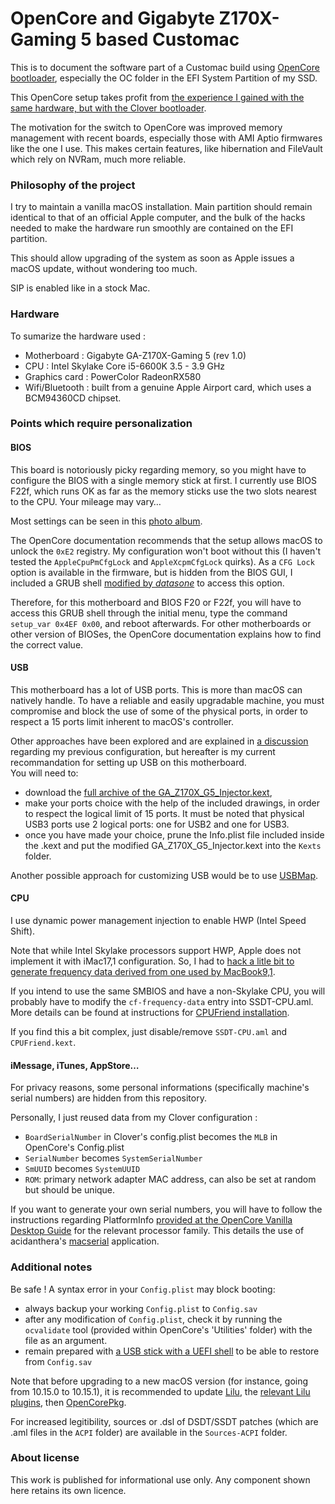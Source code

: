 # OpenCore and Gigabyte Z170X-Gaming 5 based Customac

This is to document the software part of a Customac build using [OpenCore bootloader](https://github.com/acidanthera/OpenCorePkg), especially the OC folder in the EFI System Partition of my SSD.

This OpenCore setup takes profit from [the experience I gained with the same hardware, but with the Clover bootloader](https://github.com/barijaona/CLOVER_GA-Z170X-Gaming5).

The motivation for the switch to OpenCore was improved memory management with recent boards, especially those with AMI Aptio firmwares like the one I use. This makes certain features, like hibernation and FileVault which rely on NVRam, much more reliable.

### Philosophy of the project

I try to maintain a vanilla macOS installation. Main partition should remain identical to that of an official Apple computer, and the bulk of the hacks needed to make the hardware run smoothly are contained on the EFI partition.

This should allow upgrading of the system as soon as Apple issues a macOS update, without wondering too much.

SIP is enabled like in a stock Mac.

### Hardware

To sumarize the hardware used :

- Motherboard : Gigabyte GA-Z170X-Gaming 5 (rev 1.0)
- CPU : Intel Skylake Core i5-6600K 3.5 - 3.9 GHz
- Graphics card : PowerColor RadeonRX580
- Wifi/Bluetooth : built from a genuine Apple Airport card, which uses a BCM94360CD chipset.

### Points which require personalization

#### BIOS

This board is notoriously picky regarding memory, so you might have to configure the BIOS with a single memory stick at first. I currently use BIOS F22f, which runs OK as far as the memory sticks use the two slots nearest to the CPU. Your mileage may vary…

Most settings can be seen in this [photo album](https://www.flickr.com/photos/barijaona/albums/72157683707850861 "A Flickr photo album").

The OpenCore documentation recommends that the setup allows macOS to unlock the `0xE2` registry. My configuration won't boot without this (I haven't tested the `AppleCpuPmCfgLock` and `AppleXcpmCfgLock` quirks). As a `CFG Lock` option is available in the firmware, but is hidden from the BIOS GUI, I included a GRUB shell [modified by <i>datasone</i>](https://github.com/datasone/grub-mod-setup_var "A modified grub allowing tweaking hidden BIOS settings") to access this option.

Therefore, for this motherboard and BIOS F20 or F22f, you will have to access this GRUB shell through the initial menu, type the command `setup_var 0x4EF 0x00`, and reboot afterwards. For other motherboards or other version of BIOSes, the OpenCore documentation explains how to find the correct value.

#### USB

This motherboard has a lot of USB ports. This is more than macOS can natively handle. To have a reliable and easily upgradable machine, you must compromise and block the use of some of the physical ports, in order to respect a 15 ports limit inherent to macOS's controller.

Other approaches have been explored and are explained in [a discussion](https://github.com/barijaona/CLOVER_GA-Z170X-Gaming5/issues/9#issuecomment-305057990) regarding my previous configuration, but hereafter is my current recommandation for setting up USB on this motherboard.  
You will need to:

- download the [full archive of the GA\_Z170X\_G5\_Injector.kext](https://github.com/barijaona/barijaona.github.io/blob/master/macintosh/Jirokaki/GA-Z170X-Gaming5-USBinjector.zip),
- make your ports choice with the help of the included drawings, in order to respect the logical limit of 15 ports. It must be noted that physical USB3 ports use 2 logical ports: one for USB2 and one for USB3.
- once you have made your choice, prune the Info.plist file included inside the .kext and put the modified GA\_Z170X\_G5\_Injector.kext into the `Kexts` folder.

Another possible approach for customizing USB would be to use [USBMap](https://github.com/corpnewt/USBMap).

#### CPU

I use dynamic power management injection to enable HWP (Intel Speed Shift).

Note that while Intel Skylake processors support HWP, Apple does not implement it with iMac17,1 configuration. So, I had to [hack a litle bit to generate frequency data derived from one used by MacBook9,1](https://github.com/barijaona/OpenCore_GA-Z170X-Gaming5/commit/492580325d94d4b6e30c637626880df3bcbb7188 "Commit 4925803 committed 10 May 2020").

If you intend to use the same SMBIOS and have a non-Skylake CPU, you will probably have to modify the `cf-frequency-data` entry into SSDT-CPU.aml. More details can be found at instructions for [CPUFriend installation](https://github.com/acidanthera/CPUFriend/blob/master/Instructions.md).

If you find this a bit complex, just disable/remove `SSDT-CPU.aml` and `CPUFriend.kext`.

#### iMessage, iTunes, AppStore…

For privacy reasons, some personal informations (specifically machine's serial numbers) are hidden from this repository.

Personally, I just reused data from my Clover configuration :

- `BoardSerialNumber` in Clover's config.plist becomes the `MLB` in OpenCore's Config.plist
- `SerialNumber` becomes `SystemSerialNumber`
- `SmUUID` becomes `SystemUUID`
- `ROM`: primary network adapter MAC address, can also be set at random but should be unique.

If you want to generate your own serial numbers, you will have to follow the instructions regarding PlatformInfo [provided at the OpenCore Vanilla Desktop Guide](https://khronokernel-2.gitbook.io/opencore-vanilla-desktop-guide/) for the relevant processor family. This details the use of acidanthera's [macserial](https://github.com/acidanthera/MacInfoPkg) application.

### Additional notes

Be safe ! A syntax error in your `Config.plist` may block booting:

- always backup your working `Config.plist` to `Config.sav`
- after any modification of `Config.plist`, check it by running the `ocvalidate` tool (provided within OpenCore's 'Utilities' folder) with the file as an argument.
- remain prepared with [a USB stick with a UEFI shell](https://kc.mcafee.com/corporate/index?page=content&id=KB90801&locale=en_US "How to create a bootable USB media to access the default EFI shell") to be able to restore from `Config.sav`

Note that before upgrading to a new macOS version (for instance, going from 10.15.0 to 10.15.1), it is recommended to update [Lilu](https://github.com/acidanthera/Lilu/releases), the [relevant Lilu plugins](https://github.com/acidanthera/Lilu/blob/master/KnownPlugins.md), then [OpenCorePkg](https://github.com/acidanthera/OpenCorePkg/releases).

For increased legitibility, sources or .dsl of DSDT/SSDT patches (which are .aml files in the `ACPI` folder) are available in the `Sources-ACPI` folder.

### About license

This work is published for informational use only. Any component shown here retains its own licence.
